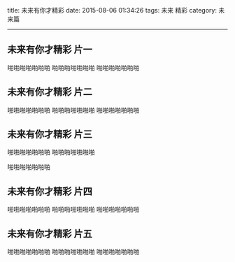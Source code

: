 title: 未来有你才精彩
date: 2015-08-06 01:34:26
tags: 未来 精彩
category: 未来篇
 
---
## 未来有你才精彩 片一
啪啪啪啪啪啪啪
啪啪啪啪啪啪啪
啪啪啪啪啪啪啪
## 未来有你才精彩 片二
啪啪啪啪啪啪啪
啪啪啪啪啪啪啪
啪啪啪啪啪啪啪
<!--more-->
## 未来有你才精彩 片三
啪啪啪啪啪啪啪
啪啪啪啪啪啪啪


啪啪啪啪啪啪啪
## 未来有你才精彩 片四
啪啪啪啪啪啪啪
啪啪啪啪啪啪啪
啪啪啪啪啪啪啪
## 未来有你才精彩 片五
啪啪啪啪啪啪啪
啪啪啪啪啪啪啪
啪啪啪啪啪啪啪

